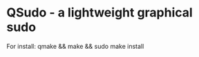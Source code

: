 QSudo - a lightweight graphical sudo
==================================================
For install:
qmake && make && sudo make install
